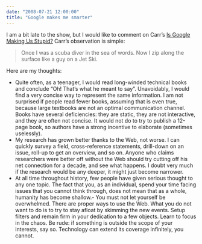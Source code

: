 ```yaml
---
date: "2008-07-21 12:00:00"
title: "Google makes me smarter"
---
```




I am a bit late to the show, but I would like to comment on Carr&rsquo;s [Is Google Making Us Stupid?](http://www.theatlantic.com/magazine/archive/2008/07/is-google-making-us-stupid/306868/) Carr&rsquo;s observation is simple:

>Once I was a scuba diver in the sea of words. Now I zip along the surface like a guy on a Jet Ski.

Here are my thoughts:

- Quite often, as a teenager, I would read long-winded technical books and conclude &ldquo;Oh! That&rsquo;s what he meant to say&rdquo;. Unavoidably, I would find a very concise way to represent the same information. I am not surprised if people read fewer books, assuming that is even true, because large textbooks are not an optimal communication channel. Books have several deficiencies: they are static, they are not interactive, and they are often not concise. It would not do to try to publish a 12-page book, so authors have a strong incentive to elaborate (sometimes uselessly).
- My research has grown better thanks to the Web, not worse. I can quickly survey a field, cross-reference statements, drill-down on an issue, roll-up to get an overview, and so on. Anyone who claims researchers were better off without the Web should try cutting off his net connection for a decade, and see what happens. I doubt very much if the research would be any deeper, it might just become narrower.
- At all time throughout history, few people have given serious thought to any one topic. The fact that you, as an individual, spend your time facing issues that you cannot think through, does not mean that as a whole, humanity has become shallow.- You must not let yourself be overwhelmed. There are proper ways to use the Web. What you do not want to do is to try to stay afloat by skimming the new events. Setup filters and remain firm in your dedication to a few objects. Learn to focus in the chaos. Be rude: if something is outside the scope of your interests, say so. Technology can extend its coverage infinitely, you cannot.


